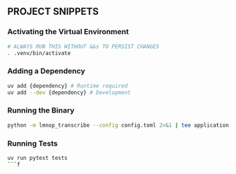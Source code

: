 ## PROJECT SNIPPETS
### Activating the Virtual Environment
```sh
# ALWAYS RUN THIS WITHOUT &&s TO PERSIST CHANGES
. .venv/bin/activate
```

### Adding a Dependency
```sh
uv add {dependency} # Runtime required
uv add --dev {dependency} # Development
```

### Running the Binary
```sh
python -m lmnop_transcribe --config config.toml 2>&1 | tee application.log
```

### Running Tests
```sh
uv run pytest tests
```f
